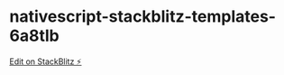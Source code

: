 # nativescript-stackblitz-templates-6a8tlb

[Edit on StackBlitz ⚡️](https://stackblitz.com/edit/nativescript-stackblitz-templates-6a8tlb)